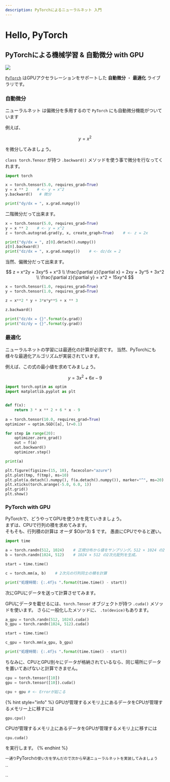 ```yaml
---
description: PyTorchによるニューラルネット 入門
---
```


# Hello, PyTorch

## PyTorchによる機械学習 & 自動微分 with GPU

![](https://dev.infohub.cc/wp-content/uploads/2019/04/PyTorch.jpg)

[`PyTorch`](https://pytorch.org) はGPUアクセラレーションをサポートした **自動微分** ・ **最適化** ライブラリです。

### 自動微分

ニューラルネット は偏微分を多用するので `PyTorch` にも自動微分機能がついています

例えば、

$$
y = x^2
$$

を微分してみましょう。

`class torch.Tenosr` が持つ `.backward()` メソッドを使う事で微分を行なってくれます。

```python
import torch

x = torch.tensor(5.0, requires_grad=True)
y = x ** 2    # <- y = x^2
y.backward()   # 微分

print("dy/dx = ", x.grad.numpy())
```

二階微分だって出来ます。

```python
x = torch.tensor(5.0, requires_grad=True)
y = x ** 2    # <- y = x^2
z = torch.autograd.grad(y, x, create_graph=True)    # <- z = 2x

print("dy/dx = ", z[0].detach().numpy())
z[0].backward()
print("dz/dx = ", x.grad.numpy())    # <- dz/dx = 2
```

当然、偏微分だって出来ます。 

$$
z = x^2y + 3xy^5 + x^3 \\ \frac{\partial z}{\partial x} = 2xy + 3y^5 + 3x^2 \\ \frac{\partial z}{\partial y} = x^2 + 15xy^4
$$

```python
x = torch.tensor(1.0, requires_grad=True)
y = torch.tensor(1.0, requires_grad=True)

z = x**2 * y + 3*x*y**5 + x ** 3

z.backward()

print("dz/dx = {}".format(x.grad))
print("dz/dy = {}".format(y.grad))

```

### 最適化

ニューラルネットの学習には最適化の計算が必須です。 当然、PyTorchにも様々な最適化アルゴリズムが実装されています。

例えば、この式の最小値を求めてみましょう。

$$
y = 3x^2 + 6x - 9
$$

```python
import torch.optim as optim
import matplotlib.pyplot as plt


def f(x):
    return 3 * x ** 2 + 6 * x - 9
    
a = torch.tensor(10.0, requires_grad=True)
optimizer = optim.SGD([a], lr=0.1)

for step in range(20):
    optimizer.zero_grad()
    out = f(a)
    out.backward()
    optimizer.step()

print(a)

plt.figure(figsize=(15, 10), facecolor="azure")
plt.plot(tmp, f(tmp), ms=10)
plt.plot(a.detach().numpy(), f(a.detach().numpy()), marker="^", ms=20)
plt.xticks(torch.arange(-5.0, 6.0, 1))
plt.grid()
plt.show()
```

### PyTorch with GPU

PyTorchで、どうやってGPUを使うかを見ていきましょう。  
まずは、CPUで行列の積を求めてみます。  
そもそも、行列積の計算は オーダ $O\(n^3\) $ です。 愚直にCPUでやると遅い。

```python
import time

a = torch.randn(512, 1024)    # 正規分布から値をサンプリング。512 × 1024 の2次元配列を生成。
b = torch.randn(1024, 512)    # 1024 × 512 の2次元配列を生成。

start = time.time()

c = torch.mm(a, b)    # 2次元の行列同士の積を計算

print("処理時間: {:.4f}s ".format(time.time() - start))
```

次にGPUにデータを送って計算させてみます。

GPUにデータを載せるには、`torch.Tensor` オブジェクトが持つ `.cuda()` メソッドを使います。 さらに一般化したメソッドに、 `.to(device)`もあります。

```python
a_gpu = torch.randn(512, 1024).cuda()
b_gpu = torch.randn(1024, 512).cuda()

start = time.time()

c_gpu = torch.mm(a_gpu, b_gpu)

print("処理時間: {:.4f}s ".format(time.time() - start))

```

ちなみに、CPUとGPU別々にデータが格納されているなら、同じ場所にデータを置いてあげないと計算できません。

```python
cpu = torch.tensor([10])
gpu = torch.tensor([10]).cuda()

cpu + gpu # <- Errorが起こる

```

{% hint style="info" %}
GPUが管理するメモリ上にあるデータをCPUが管理するメモリー上に移すには

```text
gpu.cpu()
```

CPUが管理するメモリ上にあるデータをGPUが管理するメモリ上に移すには

```python
cpu.cuda()
```

を実行します。
{% endhint %}

`一通り`PyTorch`の使い方を学んだので次から早速ニューラルネットを実装してみましょう`

\`\`

\`\`





